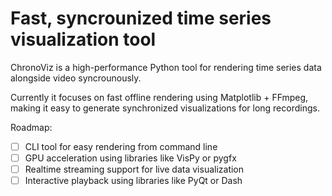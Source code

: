 # Fast, syncrounized time series visualization tool

ChronoViz is a high-performance Python tool for rendering time series data alongside video syncrounously.

Currently it focuses on fast offline rendering using Matplotlib + FFmpeg, making it easy to generate synchronized visualizations for long recordings.

Roadmap: 
- [ ] CLI tool for easy rendering from command line
- [ ] GPU acceleration using libraries like VisPy or pygfx
- [ ] Realtime streaming support for live data visualization
- [ ] Interactive playback using libraries like PyQt or Dash